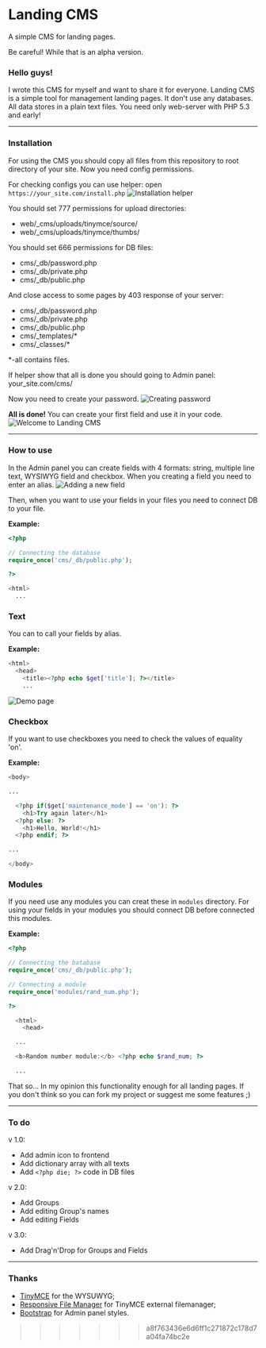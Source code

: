 # Landing CMS
A simple CMS for landing pages.

Be careful! While that is an alpha version.

### Hello guys!
I wrote this CMS for myself and want to share it for everyone.
Landing CMS is a simple tool for management landing pages. It don't use any databases. All data stores in a plain text files. You need only web-server with PHP 5.3 and early!

***

### Installation
For using the CMS you should copy all files from this repository to root directory of your site. Now you need config permissions.

For checking configs you can use helper: open `https://your_site.com/install.php`
![Installation helper](https://github.com/Elias-Black/Landing-CMS/blob/gh-pages/screenshots/installation.png "Installation helper")

You should set 777 permissions for upload directories:
- web/_cms/uploads/tinymce/source/
- web/_cms/uploads/tinymce/thumbs/

You should set 666 permissions for DB files:
- cms/_db/password.php
- cms/_db/private.php
- cms/_db/public.php

And close access to some pages by 403 response of your server:
- cms/_db/password.php
- cms/_db/private.php
- cms/_db/public.php
- cms/_templates/*
- cms/_classes/*

*-all contains files.

If helper show that all is done you should going to Admin panel: your_site.com/cms/

Now you need to create your password.
![Creating password](https://github.com/Elias-Black/Landing-CMS/blob/gh-pages/screenshots/creating-password.png "Creating password")

**All is done!** You can create your first field and use it in your code.
![Welcome to Landing CMS](https://github.com/Elias-Black/Landing-CMS/blob/gh-pages/screenshots/clean-cms.png "Welcome to Landing CMS")

***

### How to use
In the Admin panel you can create fields with 4 formats: string, multiple line text, WYSIWYG field and checkbox. When you creating a field you need to enter an alias.
![Adding a new field](https://github.com/Elias-Black/Landing-CMS/blob/gh-pages/screenshots/adding-field.png "Adding a new field")


Then, when you want to use your fields in your files you need to connect DB to your file.

**Example:**
```php
<?php

// Connecting the database
require_once('cms/_db/public.php');

?>

<html>
  ...
```
### Text
You can to call your fields by alias.

**Example:**
```php
<html>
  <head>
    <title><?php echo $get['title']; ?></title>
    ...
```
![Demo page](https://github.com/Elias-Black/Landing-CMS/blob/gh-pages/screenshots/demo-page.png "Demo page")
### Checkbox
If you want to use checkboxes you need to check the values of equality 'on'.

**Example:**
```php
<body>

...

  <?php if($get['maintenance_mode'] == 'on'): ?>
    <h1>Try again later</h1>
  <?php else: ?>
    <h1>Hello, World!</h1>
  <?php endif; ?>

...

</body>
```
### Modules
If you need use any modules you can creat these in `modules` directory. For using your fields in your modules you should connect DB before connected this modules.

**Example:**
```php
<?php

// Connecting the batabase
require_once('cms/_db/public.php');

// Connecting a module
require_once('modules/rand_num.php');

?>

  <html>
    <head>

  ...

  <b>Random number module:</b> <?php echo $rand_num; ?>

  ...
```
That so... In my opinion this functionality enough for all landing pages. If you
 don't think so you can fork my project or suggest me some features ;)
***

### To do
v 1.0:
- Add admin icon to frontend
- Add dictionary array with all texts
- Add `<?php die; ?>` code in DB files

v 2.0:
- Add Groups
- Add editing Group's names
- Add editing Fields

v 3.0:
- Add Drag'n'Drop for Groups and Fields

***

### Thanks
- [TinyMCE](https://github.com/tinymce/tinymce "TinyMCE project on GitHub.") for the WYSUWYG;
- [Responsive File Manager](http://www.responsivefilemanager.com/ "Responsive File Manager site.") for TinyMCE external filemanager;
- [Bootstrap](https://github.com/twbs/bootstrap "Bootstrap project on GitHub.") for Admin panel styles.
>>>>>>> a8f763436e6d6ff1c271872c178d7a04fa74bc2e
